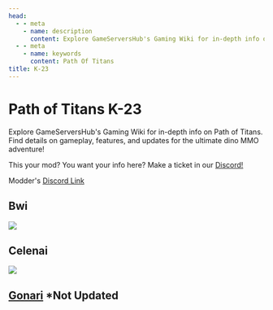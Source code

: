 ```yaml
---
head:
  - - meta
    - name: description
      content: Explore GameServersHub's Gaming Wiki for in-depth info on Path of Titans. Find details on gameplay, features, and updates for the ultimate dino MMO adventure!
  - - meta
    - name: keywords
      content: Path Of Titans
title: K-23
---
```


# Path of Titans K-23

Explore GameServersHub's Gaming Wiki for in-depth info on Path of Titans. Find details on gameplay, features, and updates for the ultimate dino MMO adventure!

This your mod? You want your info here? Make a ticket in our [Discord!](https://discord.gg/gsh)

Modder's [Discord Link](#)

## Bwi

<a href='./Path-of-Titans-Bwi' target='_blank'> <img src='https://web-cdn.alderongames.com/files/1100/conversions/BwiPreview-icon.jpg' /> </a>

## Celenai

<a href='./Path-of-Titans-Celenai' target='_blank'> <img src='https://web-cdn.alderongames.com/files/933/conversions/Celenai-Preview-icon.jpg' /> </a>

## [Gonari](./Path-of-Titans-Gonari) \*Not Updated
